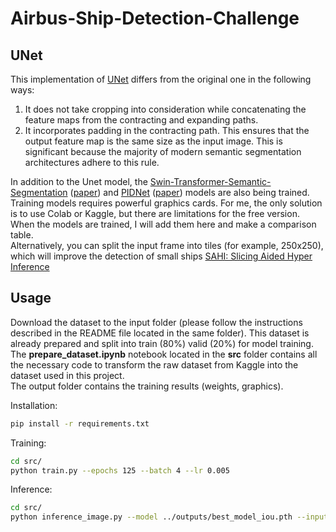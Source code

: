 # Airbus-Ship-Detection-Challenge
## UNet

This implementation of [UNet](https://arxiv.org/pdf/1505.04597v1.pdf) differs from the original one in the following ways:
1. It does not take cropping into consideration while concatenating the feature maps from the contracting and expanding paths.
2. It incorporates padding in the contracting path. This ensures that the output feature map is the same size as the input image. This is significant because the majority of modern semantic segmentation architectures adhere to this rule.

In addition to the Unet model, the [Swin-Transformer-Semantic-Segmentation](https://github.com/SwinTransformer/Swin-Transformer-Semantic-Segmentation) ([paper](https://arxiv.org/pdf/2103.14030.pdf)) and [PIDNet](https://github.com/XuJiacong/PIDNet) ([paper](https://arxiv.org/pdf/2206.02066.pdf)) models are also being trained.  Training models requires powerful graphics cards. For me, the only solution is to use Colab or Kaggle, but there are limitations for the free version. When the models are trained, I will add them here and make a comparison table.   
Alternatively, you can split the input frame into tiles (for example, 250x250), which will improve the detection of small ships [SAHI: Slicing Aided Hyper Inference](https://github.com/obss/sahi)  

## Usage

Download the dataset to the input folder (please follow the instructions described in the README file located in the same folder). This dataset is already prepared and split into train (80%) valid (20%) for model training. The **prepare_dataset.ipynb** notebook located in the **src** folder contains all the necessary code to transform the raw dataset from Kaggle into the dataset used in this project.   
The output folder contains the training results (weights, graphics).

Installation:
```bash
pip install -r requirements.txt
```
Training:
```bash
cd src/
python train.py --epochs 125 --batch 4 --lr 0.005
```

Inference:
```bash
cd src/
python inference_image.py --model ../outputs/best_model_iou.pth --input ../input/test_images/ --imgsz 512
```

